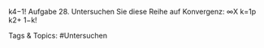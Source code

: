 k4−1!
Aufgabe 28. Untersuchen Sie diese Reihe auf Konvergenz:
 ∞X
k=1p
k2+ 1−k!

   Tags & Topics:
   #Untersuchen